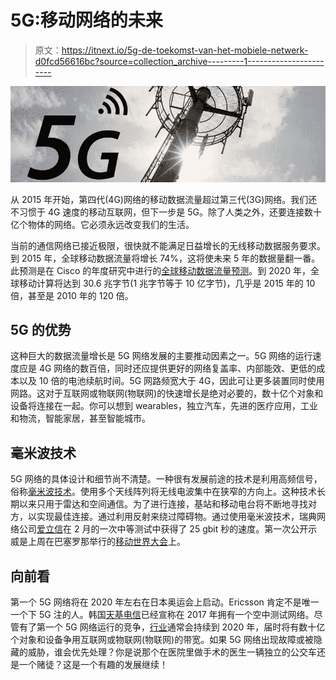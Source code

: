# 5G:移动网络的未来

> 原文：<https://itnext.io/5g-de-toekomst-van-het-mobiele-netwerk-d0fcd56616bc?source=collection_archive---------1----------------------->

![](img/6ac37760e15a25317ad3bf4a6fa3e078.png)

从 2015 年开始，第四代(4G)网络的移动数据流量超过第三代(3G)网络。我们还不习惯于 4G 速度的移动互联网，但下一步是 5G。除了人类之外，还要连接数十亿个物体的网络。它必须永远改变我们的生活。

当前的通信网络已接近极限，很快就不能满足日益增长的无线移动数据服务要求。到 2015 年，全球移动数据流量将增长 74%，这将使未来 5 年的数据量翻一番。此预测是在 Cisco 的年度研究中进行的[全球移动数据流量预测](http://www.cisco.com/c/en/us/solutions/collateral/service-provider/visual-networking-index-vni/mobile-white-paper-c11-520862.html)。到 2020 年，全球移动计算将达到 30.6 兆字节(1 兆字节等于 10 亿字节)，几乎是 2015 年的 10 倍，甚至是 2010 年的 120 倍。

## 5G 的优势

这种巨大的数据流量增长是 5G 网络发展的主要推动因素之一。5G 网络的运行速度应是 4G 网络的数百倍，同时还应提供更好的网络复盖率、内部能效、更低的成本以及 10 倍的电池续航时间。5G 网路频宽大于 4G，因此可让更多装置同时使用网路。这对于互联网或物联网(物联网)的快速增长是绝对必要的，数十亿个对象和设备将连接在一起。你可以想到 wearables，独立汽车，先进的医疗应用，工业和物流，智能家居，甚至智能城市。

## 毫米波技术

5G 网络的具体设计和细节尚不清楚。一种很有发展前途的技术是利用高频信号，俗称[毫米波技术](http://75.127.14.226/downloads/ims/arftg_imsproceedings/ims_proceedings/PDF/1711-OL9AqIWhHvId-2.pdf)。使用多个天线阵列将无线电波集中在狭窄的方向上。这种技术长期以来只用于雷达和空间通信。为了进行连接，基站和移动电台将不断地寻找对方，以实现最佳连接。通过利用反射来绕过障碍物。通过使用毫米波技术，瑞典网络公司[爱立信](http://www.ericsson.com/thecompany/press/releases/2016/02/1987136)在 2 月的一次中等测试中获得了 25 gbit 秒的速度。第一次公开示威是上周在巴塞罗那举行的[移动世界大会](https://www.mobileworldcongress.com)上。

## 向前看

第一个 5G 网络将在 2020 年左右在日本奥运会上启动。Ericsson 肯定不是唯一一个下 5G 注的人。韩国[天基电信](http://www.cnet.com/news/south-koreal-telco-proclaims-itll-be-first-5g-network-operator/)已经宣称在 2017 年拥有一个空中测试网络。尽管有了第一个 5G 网络运行的竞争，[行业](http://www.irishtimes.com/business/technology/mobile-world-congress-dominated-by-plans-for-5g-networks-1.2544545)通常会持续到 2020 年，届时将有数十亿个对象和设备争用互联网或物联网(物联网)的带宽。如果 5G 网络出现故障或被隐藏的威胁，谁会优先处理？你是说那个在医院里做手术的医生一辆独立的公交车还是一个赌徒？这是一个有趣的发展继续！